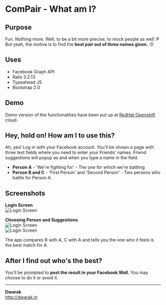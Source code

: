 ComPair - What am I?
====================

Purpose
-------
Fun. Nothing more. Well, to be a bit more precise, to mock people as well :P But yeah, the motive is to find the **best pair out of three names given.** :D 

Uses
----
* Facebook Graph API
* Rails 3.2.13
* Typeahead JS
* Bootstrap 2.0
 
Demo
-----
Demo version of the functionalities have been put up at [RedHat Openshift](http://compair-dtsdwarak.rhcloud.com) cloud. 

Hey, hold on! How am I to use this?
-----------------------------------

Ah, yes! Log in with your Facebook account. You'll be shown a page with three text fields where you need to enter your Friends' names. Friend suggestions will popup as and when you type a name in the field. 

* **Person A** - 'We're fighting for' - The one for which we're battling
* **Person B and C** - 'First Person' and 'Second Person' - Two persons who battle for Person A.

Screenshots
-----------

**Login Screen** <br>
![Login Screen](app/assets/images/screen1.png)
<br>

**Choosing Person and Suggestions** <br>
![Login Screen](app/assets/images/screen2.png) <br>
![Login Screen](app/assets/images/screen3.png) <br>

The app compares B with A, C with A and tells you the one who it feels is the best match for A. 

After I find out who's the best?
--------------------------------

You'll be prompted to **post the result in your Facebook Wall.** You may choose to do it or avoid it. 


* * *
**Dwarak** <br>
<http://dwarak.in>


